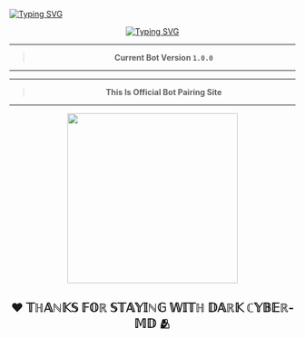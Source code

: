 <a href="https://git.io/typing-svg"><img src="https://readme-typing-svg.demolab.com/?font=Black+Ops+One&size=100&pause=1000&color=DA0000&center=true&width=1000&height=200&lines=DARK%20CYBER-MD" alt="Typing SVG" /></a>
</p>
<a>


<div align="center">

<a href="https://git.io/typing-svg"><img src="https://readme-typing-svg.demolab.com?font=Exo+2&weight=800&size=30&pause=1000&color=FFFF31&random=true&width=435&lines=Made+By+Induwara+Deshan" alt="Typing SVG" /></a>

---
> **Current Bot Version `1.0.0`**  
---
---
> **This Is Official Bot Pairing Site**  
---

<div align="center">
  <img src="https://github.com/Tharushaaaaa777/THARUSHA-XMD/blob/main/assets/neonpulse.gif?raw=true" width="300"/>
</div>


## ♥️ 𝕋ℍ𝔸ℕ𝕂𝕊 𝔽𝕆ℝ 𝕊𝕋𝔸𝕐𝕀ℕ𝔾 𝕎𝕀𝕋ℍ 𝔻𝔸ℝ𝕂 ℂ𝕐𝔹𝔼ℝ-𝕄𝔻 🫂

